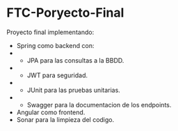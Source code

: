 # FTC-Poryecto-Final
Proyecto final implementando:
- Spring como backend con:
- - JPA para las consultas a la BBDD.
- - JWT para seguridad.
- - JUnit para las pruebas unitarias.
- - Swagger para la documentacion de los endpoints.
- Angular como frontend.
- Sonar para la limpieza del codigo.
